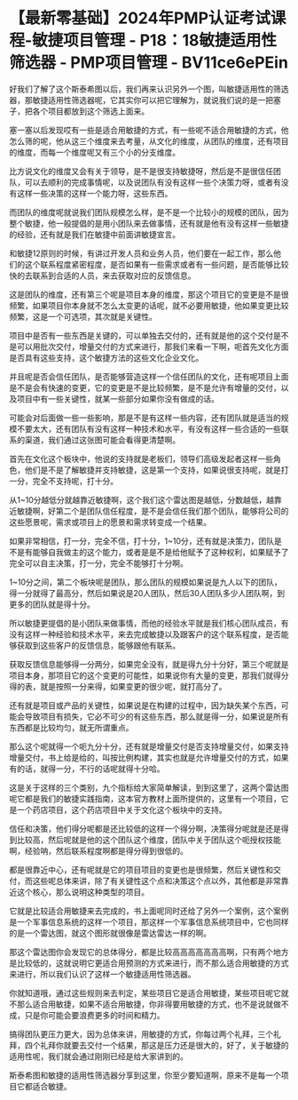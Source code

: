 # 【最新零基础】2024年PMP认证考试课程-敏捷项目管理 - P18：18敏捷适用性筛选器 - PMP项目管理 - BV11ce6ePEin

好我们了解了这个斯泰希图以后，我们再来认识另外一个图，叫敏捷适用性的筛选器，那敏捷适用性筛选器呢，它其实你可以把它理解为，就说我们说的是一把塞子，把各个项目都放到这个筛选上面来。

塞一塞以后发现哎有一些是适合用敏捷的方式，有一些呢不适合用敏捷的方式，他怎么筛的呢，他从这三个维度来去考量，从文化的维度，从团队的维度，还有项目的维度，而每一个维度呢又有三个小的分支维度。

比方说文化的维度又会有关于领导，是不是很支持敏捷呀，然后是不是很信任团队，可以去顺利的完成事情呢，以及说团队有没有这样一些个决策力呀，或者有没有这样一些决策的这样一个能力呀，这些东西。

而团队的维度呢就说我们团队规模怎么样，是不是一个比较小的规模的团队，因为整个敏捷，他一般提倡的是用小团队来去做事情，还有就是他有没有这样一些敏捷的经验，还有就是我们在敏捷中前面讲敏捷宣言。

和敏捷12原则的时候，有讲过开发人员和业务人员，他们要在一起工作，那么他们的这个联系程度紧密程度，是否如果有一些需求或者有一些问题，是否能够比较快的去联系到合适的人员，来去获取对应的反馈信息。

这是团队的维度，还有第三个呢是项目本身的维度，那这个项目它的变更是不是很频繁，如果项目你本身就不怎么太变更的话呢，就不必要用敏捷，他如果变更比较频繁，这是一个可选项，其次就是关键性。

项目中是否有一些东西是关键的，可以单独去交付的，还有就是他的这个交付是不是可以用批次交付，增量交付的方式来进行，那我们来看一下啊，呃首先文化方面是否具有这些支持，这个敏捷方法的这些文化企业文化。

并且呢是否会信任团队，是否能够营造这样一个信任团队的文化，还有呢项目上面是不是会有快速的变更，它的变更是不是比较频繁，是不是允许有增量的交付，以及项目中有一些关键性，就某一些部分如果你没有做成的话。

可能会对后面做一些一些影响，那是不是有这样一些内容，还有团队就是适当的规模不要太大，还有团队有没有这样一种技术和水平，有没有这样一些合适的一些联系的渠道，我们通过这张图可能会看得更清楚啊。

首先在文化这个板块中，他说的支持就是老板们，领导们高级发起者这样一些角色，他们是不是了解敏捷并支持敏捷，这是第一个支持，如果说很支持呢，就是打一分，完全不支持呢，打十分。

从1~10分越低分就越靠近敏捷啊，这个我们这个雷达图是越低，分数越低，越靠近敏捷啊，好第二个是团队信任程度，是不是会信任我们那个团队，能够将公司的这些愿景呢，需求或项目上的愿景和需求转变成一个结果。

如果非常相信，打一分，完全不信，打十分，1~10分，还有就是决策力，团队是不是有能够自我做主的这个能力，或者是是不是给他赋予了这种权利，如果赋予了完全可以自主决策，打一分，完全不能够打十分啊。

1~10分之间，第二个板块呢是团队，那么团队的规模如果说是九人以下的团队，得一分就得了最高分，然后如果说是20人团队，然后30人团队多少人团队啊，到更多的团队就是得十分。

所以敏捷更提倡的是小团队来做事情，而他的经验水平就是我们核心团队成员，有没有这样一种经验和技术水平，来去完成敏捷以及跟客户的这个联系程度，是否能够获取到这些客户的反馈信息，能够跟他有联系。

获取反馈信息能够得一分两分，如果完全没有，就是得九分十分好，第三个呢就是项目本身，那项目它的这个变更的可能性，如果说你有大量的变更，那我们就得分得的表，就是按照一分来得，如果变更的很少呢，就打高分了。

还有就是项目或产品的关键性，如果说是在构建的过程中，因为缺失某个东西，可能会导致项目有损失，它必不可少的有这些东西，那么就是得一分，如果说是所有东西都是比较均匀，就无所谓重点。

那么这个呢就得一个呃九分十分，还有就是增量交付是否支持增量交付，如果支持增量交付，书上给是给的，叫按比例构建，其实也就是允许增量交付的方式，如果有的话，就得一分，不行的话呢就得十分哈。

这是关于这样的三个类别，九个指标给大家简单解读，到到这里了，这两个雷达图呢它都是我们的敏捷实践指南，这本官方教材上面所提供的，这里有一个项目，它是一个药店项目，这个药店项目中关于文化这个板块中的支持。

信任和决策，他们得分呢都是还比较低的这样一个得分啊，决策得分呢就是还是得到比较高，然后呢就是他的这个团队这个维度，团队中关于团队这个呃授权技能啊，经验呐，然后联系程度啊都是得分得到很低的。

都是很靠近中心，还有呢就是它的项目项目的变更也是很频繁，然后关键性和交付，而这些呢总体来讲，除了有关键性这个点和决策这个点以外，其他都是非常靠近这个核心，那么说明这种类型的项目。

它就是比较适合用敏捷来去完成的，书上面呢同时还给了另外一个案例，这个案例是一个军事信息系统的这样一个项目，那这样一个军事信息系统项目中，它也同样的是一个雷达图，就这个图形就很像是雷达雷达一样的啊。

那这个雷达图你会发现它的总体得分，都是比较高高高高高高高啊，只有两个地方是比较低的，这就说明它更适合用预测的方式来进行，而不那么适合用敏捷的方式来进行，所以我们认识了这样一个敏捷适用性筛选器。

你就知道哦，通过这些规则来去判定，某些项目它是适合用敏捷，某些项目呢它就不那么适合用敏捷，如果不适合用敏捷，你非得要用敏捷的方式，也不是说就做不成，只是你可能会要浪费更多的时间和精力。

搞得团队更压力更大，因为总体来讲，用敏捷的方式，你每过两个礼拜，三个礼拜，四个礼拜你就要去交付一个结果，那这是压力还是很大的，好了，关于敏捷的适用性呢，我们就会通过刚刚已经是给大家讲到的。

斯泰希图和敏捷的适用性筛选器分享到这里，你至少要知道啊，原来不是每一个项目它都适合敏捷。